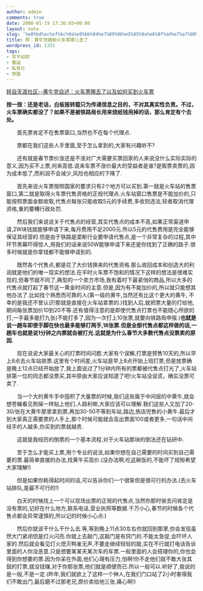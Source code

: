 ```yaml
---
author: admin
comments: true
date: 2008-01-19 17:36:03+00:00
layout: note
slug: '%e8%bd%ac%ef%bc%9a%e9%bb%84%e7%89%9b%e5%85%9a%e6%8f%ad%e7%a7%98%e7%81%ab%e8%bd%a6%e7%a5%a8%e5%93%aa%e5%84%bf%e5%8e%bb%e4%ba%86'
title: 转：黄牛党揭秘火车票哪儿去了
wordpress_id: 1331
tags:
- 写不如转
- 春运
- 私有化
- 铁路
---
```


[转自天涯社区--黄牛党自述：火车票哪去了以及如何买到火车票](http://cache.tianya.cn/publicforum/content/free/1/1102218.shtml)

**按一按：还是老话，白板报转载只为传递信息之目的，不对其真实性负责。不过，火车票确实都没了？如果不是被铁路局长用来烧纸钱用掉的话，那么肯定有个去处。**

　　首先票肯定不在售票窗口,当然也不在每个代理点.

　　票都在我们这些人手里面,至于怎么拿到的,大家有兴趣听不?

　　还有就是春节票价涨还是不涨对广大需要买票回家的人来说没什么实际实际的意义,因为买不上票,何来高低.说来车票不涨价最大的受益者是谁?是贩票卖票的,因为成本低了,而利润不会减少,风险也相应的下降了.

　　首先来说火车票按照国家的要求只有2个地方可以买到.第一就是火车站的售票窗口,第二就是取得火车票代售资格的正规代理点.火车站窗口售票是不能加价的,只能按照票面金额收取,代售点每张只能收取5元的手续费,多收则违法,轻者取消代理资格,重的要糟行政处罚.

　　然后我们来说说关于代售点的经营,其实代售点的成本不高,如果正常渠道申请,2W块钱就能够申请下来,每月费用不足2000元.所以5元的代售费用是完全能够保证其经营的.但是由于铁路是垄断行业要申请代售点,是一个非常复杂的过程,其中环节黑幕吓得惊人,用我们的话来说50W能够申请下来还是你找到了正确的路子.很多时候就是你拿钱都不能够申请到的.

　　既然各个代售点,都是花了大价钱换来的代售资格.那么收回成本和创造大的利润就是他们的唯一现实的想法.在平时火车票不饱和的情况下这样的想法是很难实现的,但春节就不同了,典型的一个卖方市场,我有着时下最紧俏的商品,所以大多的代售点就打起了春节这一黄金时间的主意.但是,因为有不能加价的,所以就只能想其他办法了.比如找个熟悉而可靠的人(第一级的黄牛,当然还有比这个更大的黄牛, 不幸的是我还不曾认识!那就是直接在火车站拿票的.)找到人后,就把票大量的打给他,期间每张票加价10到20不等.还有值得注意的是即使代售点打票也不能随心所欲的打,一手最多能打九张(不能打多了,因为一次打上10张票,就要向铁路局申报.)**也就是说一趟车即使手脚在快也最多能够打两手,18张票.但是全部代售点都这样做的话,一趟车也就是说1分钟之内票就会被打光.这就是为什么春节大多数代售点没票卖的原因.**

　　现在说说大家最关心的打票时间问题.大家有个误解,打票是预售10天的,所以早上8点去火车站排票.这里有个时间差,火车站是早上8点开始上班打票,但是放票确是晚上12点已经开始放了,我上面说过了1分钟内所有的票都被代售点打光了,火车站排第一位的同志都没票买,其中原由大家应该知道了吧!火车站没说谎，确实没票可卖了.

　　当一个大的黄牛手中囤积了大量票的时候,我们这些属于中间层的中黄牛,就会想苍蝇看见狗屎一样贴上他们.人趋利嘛,大家应该可以理解.我们这些人又加了20-30/张在大黄牛那里拿到票,再加30-50不等到车站,路边,旅店兜售的小黄牛.最后才到大家真正需要票的人手上,那个时候可能就会高出票面100或者更多,一句话中间经手的人越多,你买到的票就越贵.

　　这就是我经历的倒票的一个基本流程.对于火车站那块的倒法还在钻研中.

　　至于怎么才能买上票,用个专业的说法,如果你想在自己需要的时间买到自己需要的票.最简单直接的办法,找黄牛买高价.(没办法啊,吃这碗饭的,不能坏了规矩希望大家理解!)

　　但是如果你耗得起时间的话,可以告诉你们一个很笨但是很可行的办法.(去火车站排队,是最不可行的!)

　　白天的时候找上一个可以现场出票的正规的代售点,当然你那时侯去问肯定是没有票的,记好在什么地方,联系电话,营业执照等数据.千万小心,春节的时候各个代售点都会异常谨慎的,所以记的时候小心点:)

　　然后你就该干什么干什么去.等,等到晚上11点30左右你就回到那里,你会发现虽然大门紧闭但是灯火闪亮.你就上去敲门,这敲门是有窍门的.不能太急促,会吓坏人家的.然后就会看见灯火熄灭鸭雀无声,不要走继续轻轻的敲,实在不行就打电话告诉里面的人你没恶意.只是想要某某天某次车的车票.一般里面的人会搭理你的,你也会得到你想要的票.因为你呆在外面,他们心理有压力,怕啊!你不走他们就不敢大张其鼓的打票,就没钱赚,对于你那张票,他们就是顺便而已.所以一般可以.听好了,我说的是一般,不是一定.(昨年,我们就欲上了这样一个神人,在我们门口站了2小时害得我们不敢出门,最后磨不过那老兄,原价卖给他三张,痛心啊!)
